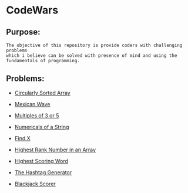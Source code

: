 # CodeWars

## Purpose:

    The objective of this repository is provide coders with challenging problems 
    which i believe can be solved with presence of mind and using the 
    fundamentals of programming.

   
## Problems: 
    
 - [Circularly Sorted Array](https://github.com/Parizval/CodeWars/tree/master/Circularly%20Sorted%20Array)
 
 - [Mexican Wave](https://github.com/Parizval/CodeWars/tree/master/Mexican%20Wave)
 
 - [Multiples of 3 or 5](https://github.com/Parizval/CodeWars/tree/master/Multiples%20of%203%20or%205)
 
 - [Numericals of a String](https://github.com/Parizval/CodeWars/tree/master/Numericals%20of%20a%20String)
 
 - [Find X](https://github.com/Parizval/CodeWars/tree/master/Find%20X)
 
- [Highest Rank Number in an Array](https://github.com/Parizval/CodeWars/tree/master/Highest%20Rank%20Number%20in%20an%20Array)

 - [Highest Scoring Word](https://github.com/Parizval/CodeWars/tree/master/Highest%20Scoring%20Word)

- [The Hashtag Generator](https://github.com/Parizval/CodeWars/tree/master/HashTagGenerator)

- [Blackjack Scorer](https://github.com/Parizval/CodeWars/tree/master/BlackjackScorer)